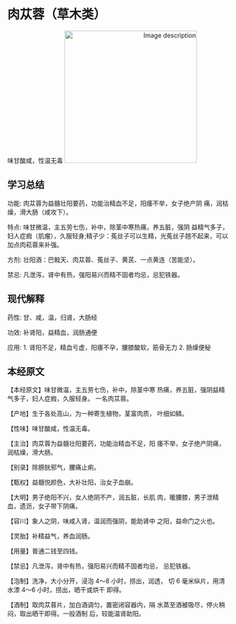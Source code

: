 # 肉苁蓉（草木类）
味甘酸咸，性温无毒
<img src="https://gimg2.baidu.com/image_search/src=http%3A%2F%2Fimg.alicdn.com%2Fbao%2Fuploaded%2Fi3%2F2767878898%2FO1CN01SKaXgm2FbKtyfXi4i_%21%212767878898.jpg&refer=http%3A%2F%2Fimg.alicdn.com&app=2002&size=f9999,10000&q=a80&n=0&g=0n&fmt=auto?sec=1681454456&t=3d312db26a60785747eeace3537a8db9" alt="Image description" style="width: 300px;text-align:right;">

## 学习总结

功能: 肉苁蓉为益髓壮阳要药，功能治精血不足，阳痿不举，女子绝产阴 痛，润枯燥，滑大肠（咸攻下）。

特点: 味甘微温，主五劳七伤，补中，除茎中寒热痛，养五脏，强阴 益精气多子，妇人症瘕（肌瘤），久服轻身;精子少：菟丝子可以生精，光菟丝子翘不起来，可以加点肉菘蓉来补强。

方剂: 壮阳酒：巴戟天、肉苁蓉、菟丝子、黄芪、一点黄连（苦能坚）。

禁忌: 凡泄泻，肾中有热，强阳易兴而精不固者均忌，忌犯铁器。


## 现代解释

药性: 甘、咸，温，归肾，大肠经

功效: 补肾阳，益精血，润肠通便

应用: 1. 肾阳不足，精血亏虚，阳痿不孕，腰膝酸软，筋骨无力 2. 肠燥便秘

## 本经原文
【本经原文】味甘微温，主五劳七伤，补中，除茎中寒 热痛，养五脏，强阴益精气多子，妇人症瘕，久服轻身。 一名肉苁蓉。

【产地】生于各处高山，为一种寄生植物，茎富肉质， 叶细如鳞。

【性味】味甘酸咸，性温无毒。

【主治】肉苁蓉为益髓壮阳要药，功能治精血不足，阳 痿不举，女子绝产阴痛，润枯燥，滑大肠。

【别录】除膀胱邪气，腰痛止痢。

【甄权】益髓悦颜色，大补壮阳，治女子血崩。

【大明】男子绝阳不兴，女人绝阴不产，润五脏，长肌 肉，暖腰膝，男子泄精血，遗沥，女子带下阴痛。

【容川】象人之阴，味咸入肾，温润而强阴，能助肾中 之阳，益命门之火也。

【灵胎】补精益气，养血润肠。

【用量】普通二钱至四钱。

【禁忌】凡泄泻，肾中有热，强阳易兴而精不固者均忌， 忌犯铁器。

【泡制】洗净，大小分开，浸泡 4～8 小时，捞出，润透， 切 6 毫米纵片，用清水漂 4～6 小时，捞出，晒干或烘干 即得。

【酒制】取肉苁蓉片，加白酒调匀，置密闭容器内，隔 水蒸至酒被吸尽，停火稍闷，取出晒干即得。一般酒制 后，较能温肾助阳。


